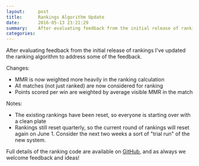 ```yaml
---
layout:     post
title:      Rankings Algorithm Update
date:       2016-05-13 23:21:29
summary:    After evaluating feedback from the initial release of rankings I've updated the ranking algorithm to address some of the feedback.
categories: 
---
```


After evaluating feedback from the initial release of rankings I've updated the ranking algorithm to address some of the feedback.

Changes:

 * MMR is now weighted more heavily in the ranking calculation
 * All matches (not just ranked) are now considered for ranking
 * Points scored per win are weighted by average visible MMR in the match

Notes:

 * The existing rankings have been reset, so everyone is starting over with a clean plate
 * Rankings still reset quarterly, so the current round of rankings will reset again on June 1.  Consider the next two weeks a sort of "trial run" of the new system.

Full details of the ranking code are available on [GitHub](https://github.com/yasp-dota/yasp), and as always we welcome feedback and ideas!
